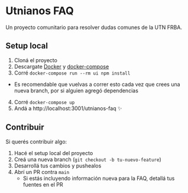 # Utnianos FAQ

Un proyecto comunitario para resolver dudas comunes de la UTN FRBA.

## Setup local

1. Cloná el proyecto
2. Descargate [Docker](https://docs.docker.com/get-docker/) y [docker-compose](https://docs.docker.com/compose/install/)
3. Corré `docker-compose run --rm ui npm install`
  - Es recomendable que vuelvas a correr esto cada vez que crees una nueva branch, por si alguien agregó dependencias
4. Corré `docker-compose up`
5. Andá a http://localhost:3001/utnianos-faq ✨

## Contribuir

Si querés contribuir algo:

1. Hacé el setup local del proyecto
2. Creá una nueva branch (`git checkout -b tu-nuevo-feature`)
3. Desarrollá tus cambios y pushealos
4. Abrí un PR contra `main`
   - Si estás incluyendo información nueva para la FAQ, detallá tus fuentes en el PR
